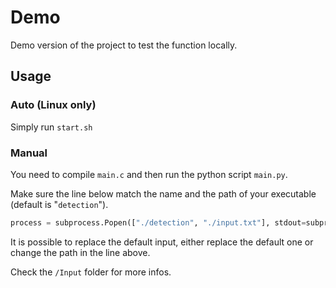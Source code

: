 # Demo

Demo version of the project to test the function locally.

## Usage

### Auto (Linux only)
Simply run `start.sh`

### Manual
You need to compile `main.c` and then run the python script `main.py`.

Make sure the line below match the name and the path of your executable (default is "`detection`").


```python
process = subprocess.Popen(["./detection", "./input.txt"], stdout=subprocess.PIPE)
```

It is possible to replace the default input, either replace the default one or change the path in the line above.

Check the `/Input` folder for more infos.